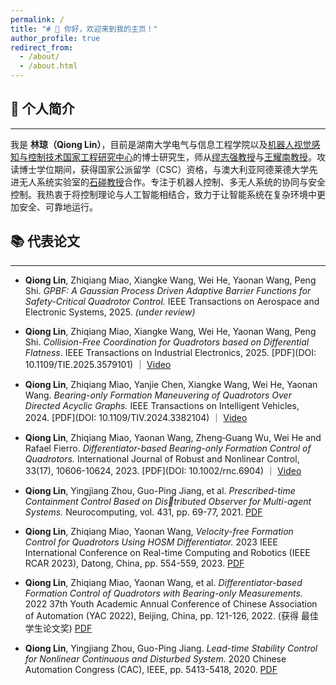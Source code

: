 ```yaml
---
permalink: /
title: "# 👋 你好，欢迎来到我的主页！"
author_profile: true
redirect_from: 
  - /about/
  - /about.html
---
```



## 📌 个人简介
------
我是 **林琼（Qiong Lin）**，目前是湖南大学电气与信息工程学院以及[机器人视觉感知与控制技术国家工程研究中心](http://robot.hnu.edu.cn/index.htm)的博士研究生，师从[缪志强教授](https://eeit.hnu.edu.cn/info/1544/5187.htm)与[王耀南教授](https://eeit.hnu.edu.cn/info/1277/4490.htm)。攻读博士学位期间，获得国家公派留学（CSC）资格，与澳大利亚阿德莱德大学先进无人系统实验室的[石碰教授](https://www.adelaide.edu.au/directory/peng.shi)合作。专注于机器人控制、多无人系统的协同与安全控制。我热衷于将控制理论与人工智能相结合，致力于让智能系统在复杂环境中更加安全、可靠地运行。

## 📚 代表论文
------


- **Qiong Lin**, Zhiqiang Miao, Xiangke Wang, Wei He, Yaonan Wang, Peng Shi. *GPBF: A Gaussian Process Driven Adaptive Barrier Functions for Safety-Critical Quadrotor Control.* IEEE Transactions on Aerospace and Electronic Systems, 2025. *(under review)*  

- **Qiong Lin**,  Zhiqiang Miao, Xiangke Wang, Wei He, Yaonan Wang, Peng Shi. *Collision-Free Coordination for Quadrotors based on Differential Flatness*. IEEE Transactions on Industrial Electronics, 2025. [PDF](DOI: 10.1109/TIE.2025.3579101) ｜ [Video](https://youtu.be/2sLnGQMI2SI)
  
- **Qiong Lin**, Zhiqiang Miao, Yanjie Chen, Xiangke Wang, Wei He, Yaonan Wang. *Bearing-only Formation Maneuvering of Quadrotors Over Directed Acyclic Graphs.* IEEE Transactions on Intelligent Vehicles, 2024. [PDF](DOI: 10.1109/TIV.2024.3382104) ｜ [Video](https://www.youtube.com/watch?v=945ERhzP2Ow)
  
- **Qiong Lin**, Zhiqiang Miao, Yaonan Wang, Zheng‐Guang Wu, Wei He and Rafael Fierro. *Differentiator-based Bearing-only Formation Control of Quadrotors.* International Journal of Robust and Nonlinear Control, 33(17), 10606-10624, 2023. [PDF](DOI: 10.1002/rnc.6904) ｜ [Video](https://www.youtube.com/watch?v=XdjRzKqZUwg)

- **Qiong Lin**, Yingjiang Zhou, Guo-Ping Jiang, et al. *Prescribed-time Containment Control Based on Distributed Observer for Multi-agent Systems.* Neurocomputing, vol. 431, pp. 69-77, 2021. [PDF](DOI:10.1016/j.neucom.2020.12.030)

- **Qiong Lin**, Zhiqiang Miao, Yaonan Wang, *Velocity-free Formation Control for Quadrotors Using HOSM Differentiator.* 2023 IEEE International Conference on Real-time Computing and Robotics (IEEE RCAR 2023), Datong, China, pp. 554-559, 2023. [PDF](DOI:10.1109/RCAR58764.2023.10249984)

- **Qiong Lin**, Zhiqiang Miao, Yaonan Wang, et al. *Differentiator-based Formation Control of Quadrotors with Bearing-only Measurements.* 2022 37th Youth Academic Annual Conference of Chinese Association of Automation (YAC 2022), Beijing, China, pp. 121-126, 2022.  (获得
最佳学生论文奖) [PDF](DOI:10.1109/YAC57282.2022.10023884)

- **Qiong Lin**, Yingjiang Zhou, Guo-Ping Jiang. *Lead-time Stability Control for Nonlinear Continuous and Disturbed System.* 2020 Chinese Automation Congress (CAC), IEEE, pp. 5413-5418, 2020. [PDF](DOI:10.1109/CAC51589.2020.9326503)



